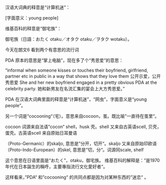 



汉语大词典的释意是“计算机迷”：


[字面意义：young people]



维基百科的释意是“御宅族”：

御宅族（日語：おたく otaku／オタク otaku／ヲタク wotaku）。





今天在朗文6 看到两个有意思的流行词

PDA 原本的意思是“掌上电脑”，现在多了个“秀恩爱”的意思：

“informal when someone kisses or touches their boyfriend, girlfriend, partner etc in public in a way that shows that they love them 公开示爱，公开秀恩爱
She and her new boyfriend engaged in a pretty obvious PDA at the celebrity party.
她和新男友在名流汇集的宴会上大方秀恩爱。”



PDA 在汉语大词典里面的释意是“计算机迷”，“网虫”，字面意义是“young people”。



另一个词是“cocooning“（宅）。意思来自cocoon，茧。既比喻”一直待在茧里“。

cocoon 词源来自法语”cocon“ shell，husk 壳。shell 又来自古英语scell, 贝壳，蛋壳。古英语scell 来自原始日耳曼语

（Proto-Germanic）的skaljo, 意思是”分开，切开“。skaljo 又来自原始印欧语（Proto-Indo-European）的skel, 意思是”切，分“。词源同scale, shelf



这个意思在日语里面是“おたく”，otaku，御宅族。 维基百科的解释是：”是1970年代在日本誕生的稱呼，主要專指流行文化愛好者“。



这样看来，”PDA“ 和”cocooning“ 的共同点都是因为对某种东西的”迷恋“ 。









